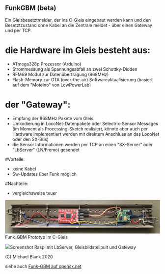 ## FunkGBM (beta)

Ein Gleisbesetztmelder, der ins C-Gleis eingebaut werden kann und den Besetztzustand
ohne Kabel an die Zentrale meldet - über einen Gateway und per TCP.

# die Hardware im Gleis besteht aus:
- ATmega328p Prozessor (Arduino)
- Strommessung als Spannungsabfall an zwei Schottky-Dioden
- RFM69 Modul zur Datenübertragung (868MHz)
- Flash-Memory zur OTA (over-the-air) Softwareaktualisierung
(basiert auf dem "Moteino" von LowPowerLab)

# der "Gateway":
- Empfang der 868MHz Pakete vom Gleis
- Umkodierung in LocoNet-Datenpakete oder Selectrix-Sensor Messages (im Moment als Processing-Sketch realisiert, könnte aber auch per Hardware implementiert werden mit direktem Anschluss an das LocoNet oder den SX-Bus)
- die Sensor Informationen werden per TCP an einen "SX-Server" oder "LbServer" (LN/Fremo) gesendet

#Vorteile:
* keine Kabel
* Sw-Updates über Funk möglich

#Nachteile:
* vergleichsweise teuer


<img src="funk-gbm-proto-kl.jpg">Funk_GBM Prototyp im C-Gleis</img>

<img src="funk-gbm-sw-kl.jpg">Screenshot Raspi mit LbServer, Gleisbildstellpult und Gateway</img>

(C) Michael Blank 2020

siehe auch <a href="http://opensx.net/funkgbm">Funk-GBM auf opensx.net</a>
